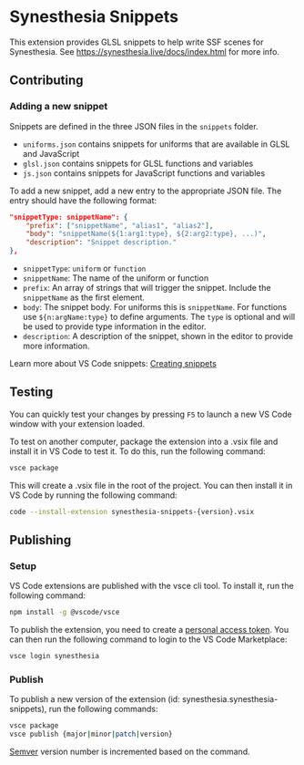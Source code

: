 # Synesthesia Snippets
This extension provides GLSL snippets to help write SSF scenes for Synesthesia.
See https://synesthesia.live/docs/index.html for more info.

## Contributing

### Adding a new snippet
Snippets are defined in the three JSON files in the `snippets` folder. 
- `uniforms.json` contains snippets for uniforms that are available in GLSL and JavaScript
- `glsl.json` contains snippets for GLSL functions and variables
- `js.json` contains snippets for JavaScript functions and variables

To add a new snippet, add a new entry to the appropriate JSON file. The entry should have the following format:
```json
"snippetType: snippetName": {
    "prefix": ["snippetName", "alias1", "alias2"],
    "body": "snippetName(${1:arg1:type}, ${2:arg2:type}, ...)",
    "description": "Snippet description."
},
```
- `snippetType`: `uniform` or `function`
- `snippetName`: The name of the uniform or function
- `prefix`: An array of strings that will trigger the snippet. Include the `snippetName` as the first element.
- `body`: The snippet body. For uniforms this is `snippetName`. For functions use `${n:argName:type}` to define arguments. The `type` is optional and will be used to provide type information in the editor.
- `description`: A description of the snippet, shown in the editor to provide more information.


Learn more about VS Code snippets:
[Creating snippets](https://code.visualstudio.com/docs/editor/userdefinedsnippets#_builtin-snippets)

## Testing
You can quickly test your changes by pressing `F5` to launch a new VS Code window with your extension loaded.

To test on another computer, package the extension into a .vsix file and install it in VS Code to test it. To do this, run the following command:
```bash
vsce package
```
This will create a .vsix file in the root of the project. You can then install it in VS Code by running the following command:
```bash
code --install-extension synesthesia-snippets-{version}.vsix
```

## Publishing

### Setup
VS Code extensions are published with the vsce cli tool. To install it, run the following command:
```bash
npm install -g @vscode/vsce
```
To publish the extension, you need to create a [personal access token](https://code.visualstudio.com/api/working-with-extensions/publishing-extension#publishing-extensions). You can then run the following command to login to the VS Code Marketplace:
```bash
vsce login synesthesia
```

### Publish
To publish a new version of the extension (id: synesthesia.synesthesia-snippets), run the following commands:
```bash
vsce package
vsce publish {major|minor|patch|version}
```

[Semver](https://semver.org/) version number is incremented based on the command.


<!-- ## License
[MIT](LICENSE) -->